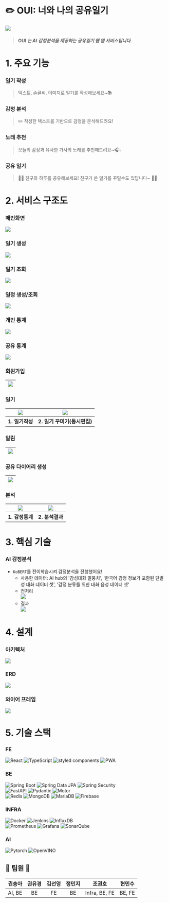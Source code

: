 # ✏️ OUI: 너와 나의 공유일기
<img src="./asset/img1.png">

> #### OUI _는 **AI 감정분석을 제공하는 공유일기 웹 앱 서비스**입니다._

# 1. 주요 기능
### 일기 작성
> 텍스트, 손글씨, 이미지로 일기를 작성해보세요~📚

### 감정 분석
> ✏️ 작성한 텍스트를 기반으로 감정을 분석해드려요!

### 노래 추천
> 오늘의 감정과 유사한 가사의 노래를 추천해드려요~🎧♭

### 공유 일기
> 💁🏻 친구와 하루를 공유해보세요! 친구가 쓴 일기를 꾸밀수도 있답니다~ 🙆🏻

# 2. 서비스 구조도
### 메인화면
<img src="./asset/img2.png">

### 일기 생성
<img src="./asset/img3.PNG">

### 일기 조회
<img src="./asset/img4.PNG">

### 일정 생성/조회
<img src="./asset/img5.PNG">

### 개인 통계
<img src="./asset/img6.PNG">

### 공유 통계
<img src="./asset/img7.PNG">

### 회원가입
| <img src="./asset/회원가입.gif"> |
|------------|

### 일기
| <img src="./asset/일기작성.gif"> | <img src="./asset/동시편집.gif"> |
|:------------:|:------------:|
| <b>1. 일기작성</b>  | <b>2. 일기 꾸미기(동시편집)</b>  |

### 알림
| <img src="./asset/초대수락.gif"> |
|------------|


### 공유 다이어리 생성
| <img src="./asset/공유다이어리생성.gif"> |
|------------|

### 분석
| <img src="./asset/개인통계.gif"> | <img src="./asset/분석결과.gif"> |
|:------------:|:------------:|
| <b>1. 감정통계</b>  | <b>2. 분석결과</b> |

# 3. 핵심 기술
### AI 감정분석
* `KoBERT`를 전이학습시켜 감정분석을 진행했어요!
    * 사용한 데이터: AI hub의 '감성대화 말뭉치', '한국어 감정 정보가 포함된 단발성 대화 데이터 셋', '감정 분류를 위한 대화 음성 데이터 셋'
    * 전처리  
        <img src="./asset/img8.png">
    * 결과  
        <img src="./asset/img9.png">

# 4. 설계
### 아키텍처
<img src="./asset/img10.png">

### ERD
<img src="./asset/img11.png">

### 와이어 프레임
<img src="./asset/와이어프레임.png">

# 5. 기술 스택

### FE
![React](https://img.shields.io/badge/React-61DAFB?style=for-the-badge&logo=react&logoColor=white)
![TypeScript](https://img.shields.io/badge/TypeScript-3178C6?style=for-the-badge&logo=typescript&logoColor=white)
![styled components](https://img.shields.io/badge/styled%20components-DB7093?style=for-the-badge&logo=styledcomponents&logoColor=white)
![PWA](https://img.shields.io/badge/PWA-5A0FC8?style=for-the-badge&logo=pwa&logoColor=white)

### BE
![Spring Boot](https://img.shields.io/badge/Spring%20Boot-6DB33F?style=for-the-badge&logo=springboot&logoColor=white)
![Spring Data JPA](https://img.shields.io/badge/Spring%20Data%20JPA-6DB33F?style=for-the-badge&logo=spring&logoColor=white)
![Spring Security](https://img.shields.io/badge/Spring%20Security-6DB33F?style=for-the-badge&logo=springsecurity&logoColor=white)  
![FastAPI](https://img.shields.io/badge/FastAPI-009688?style=for-the-badge&logo=fastapi&logoColor=white)
![Pydantic](https://img.shields.io/badge/Pydantic-E92063?style=for-the-badge&logo=pydantic&logoColor=white)
![Motor](https://img.shields.io/badge/Motor-47A248?style=for-the-badge&logo=mongodb&logoColor=white)  
![Redis](https://img.shields.io/badge/Redis-DC382D?style=for-the-badge&logo=redis&logoColor=white)
![MongoDB](https://img.shields.io/badge/MongoDB-47A248?style=for-the-badge&logo=mongodb&logoColor=white)
![MariaDB](https://img.shields.io/badge/MariaDB-003545?style=for-the-badge&logo=mariadb&logoColor=white)
![Firebase](https://img.shields.io/badge/Firebase-FFCA28?style=for-the-badge&logo=firebase&logoColor=white)  


### INFRA
![Docker](https://img.shields.io/badge/Docker-2496ED?style=for-the-badge&logo=docker&logoColor=white)
![Jenkins](https://img.shields.io/badge/Jenkins-D24939?style=for-the-badge&logo=jenkins&logoColor=white)
![InfluxDB](https://img.shields.io/badge/InfluxDB-22ADF6?style=for-the-badge&logo=influxdb&logoColor=white)  
![Prometheus](https://img.shields.io/badge/Prometheus-E6522C?style=for-the-badge&logo=prometheus&logoColor=white)
![Grafana](https://img.shields.io/badge/Grafana-F46800?style=for-the-badge&logo=grafana&logoColor=white)
![SonarQube](https://img.shields.io/badge/SonarQube-4E9BCD?style=for-the-badge&logo=sonarqube&logoColor=white)


### AI
![Pytorch](https://img.shields.io/badge/PyTorch-EE4C2C?style=for-the-badge&logo=pytorch&logoColor=white)
![OpenVINO](https://img.shields.io/badge/OpenVINO-0071C5?style=for-the-badge&logo=intel&logoColor=white)


## 🍎 팀원 🍎
| 권송아 | 권유경 | 김선영 | 정민지 | 조권호 | 현민수 |
| :--: | :--: | :--: | :--: | :--: | :--: |
| AI, BE | BE | FE | BE | Infra, BE, FE | BE, FE |

